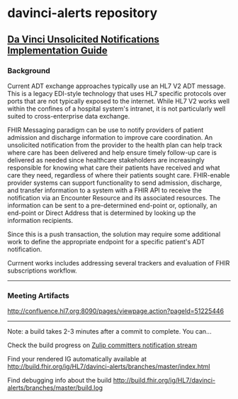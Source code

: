 # davinci-alerts repository
## [Da Vinci Unsolicited Notifications Implementation Guide](http://hl7.org/fhir/us/davinci-alerts/history.html)

### Background

Current ADT exchange approaches typically use an HL7 V2 ADT message. This is a legacy EDI-style technology that uses HL7 specific protocols over ports that are not typically exposed to the internet. While HL7 V2 works well within the confines of a hospital system's intranet, it is not particularly well suited to cross-enterprise data exchange.

FHIR Messaging paradigm can be use to notify providers of patient admission and discharge information to improve care coordination. An unsolicited notification from the provider to the health plan can help track where care has been delivered and help ensure timely follow-up care is delivered as needed since healthcare stakeholders are increasingly responsible for knowing what care their patients have received and what care they need, regardless of where their patients sought care. FHIR-enable provider systems can support functionality to send admission, discharge, and transfer information to a system with a FHIR API to receive the notification via an Encounter Resource and its associated resources. The information can be sent to a pre-determined end-point or, optionally, an end-point or Direct Address that is determined by looking up the information recipients.

Since this is a push transaction, the solution may require some additional work to define the appropriate endpoint for a specific patient's ADT notification.

Currnent works includes addressing several trackers and evaluation of FHIR subscriptions workflow.

---

### Meeting Artifacts

http://confluence.hl7.org:8090/pages/viewpage.action?pageId=51225446

---

Note: a build takes 2-3 minutes after a commit to complete. You can...

Check the build progress on [Zulip committers notification stream](https://chat.fhir.org/#narrow/stream/179297-committers.2Fnotification/topic/ig-build)

Find your rendered IG automatically available at
http://build.fhir.org/ig/HL7/davinci-alerts/branches/master/index.html

Find debugging info about the build
http://build.fhir.org/ig/HL7/davinci-alerts/branches/master/build.log
